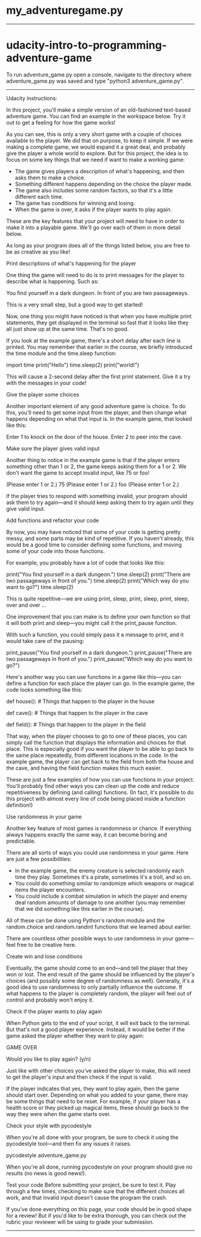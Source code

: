 # my_adventuregame.py
************************************************************
# udacity-intro-to-programming-adventure-game
To run adventure_game.py open a console, navigate to the directory where
adventure_game.py was saved and type "python3 adventure_game.py".
- - - - -
Udacity instructions:

In this project, you'll make a simple version of an old-fashioned text-based
adventure game. You can find an example in the workspace below. Try it out to
get a feeling for how the game works!

As you can see, this is only a very short game with a couple of choices available
to the player. We did that on purpose, to keep it simple. If we were making a
complete game, we would expand it a great deal, and probably give the player a
whole world to explore. But for this project, the idea is to focus on some key
things that we need if want to make a working game:

- The game gives players a description of what's happening, and then asks them
to make a choice.
- Something different happens depending on the choice the player made.
- The game also includes some random factors, so that it's a little different each
time.
- The game has conditions for winning and losing.
- When the game is over, it asks if the player wants to play again.
  
These are the key features that your project will need to have in order to make it
into a playable game. We'll go over each of them in more detail below.

As long as your program does all of the things listed below, you are free to be as
creative as you like!

Print descriptions of what's happening for the player

One thing the game will need to do is to print messages for the player to describe what
is happening. Such as:

You find yourself in a dark dungeon.
In front of you are two passageways.

This is a very small step, but a good way to get started!

Now, one thing you might have noticed is that when you have multiple print statements, they
get displayed in the terminal so fast that it looks like they all just show up at the same
time. That's no good.

If you look at the example game, there's a short delay after each line is printed.
You may remember that earlier in the course, we briefly introduced the time module and the
time.sleep function:

import time
print("Hello")
time.sleep(2)
print("world!")

This will cause a 2-second delay after the first print statement. Give it a try with the messages
in your code!

Give the player some choices

Another important element of any good adventure game is choice. To do this, you'll need to get some
input from the player, and then change what happens depending on what that input is. In the example
game, that looked like this:

Enter 1 to knock on the door of the house.
Enter 2 to peer into the cave.

Make sure the player gives valid input

Another thing to notice in the example game is that if the player enters something other than 1 or 2,
the game keeps asking them for a 1 or 2. We don't want the game to accept invalid input, like 75 or
foo!

(Please enter 1 or 2.)
75
(Please enter 1 or 2.)
foo
(Please enter 1 or 2.)

If the player tries to respond with something invalid, your program should ask them to try again—and
it should keep asking them to try again until they give valid input.

Add functions and refactor your code

By now, you may have noticed that some of your code is getting pretty messy, and some parts may be kind
of repetitive. If you haven't already, this would be a good time to consider defining some functions, and
moving some of your code into those functions.

For example, you probably have a lot of code that looks like this:

print("You find yourself in a dark dungeon.")
time.sleep(2)
print("There are two passageways in front of you.")
time.sleep(2)
print("Which way do you want to go?")
time.sleep(2)

This is quite repetitive—we are using print, sleep, print, sleep, print, sleep, over and over ...

One improvement that you can make is to define your own function so that it will both print and sleep—you
might call it the print_pause function.

With such a function, you could simply pass it a message to print, and it would take care of the pausing:

print_pause("You find yourself in a dark dungeon.")
print_pause("There are two passageways in front of you.")
print_pause("Which way do you want to go?")

Here's another way you can use functions in a game like this—you can define a function for each place the
player can go. In the example game, the code looks something like this:

def house():
    # Things that happen to the player in the house

def cave():
    # Things that happen to the player in the cave

def field():
    # Things that happen to the player in the field

That way, when the player chooses to go to one of these places, you can simply call the function that
displays the information and choices for that place. This is especially good if you want the player to
be able to go back to the same place repeatedly, from different locations in the code. In the example game,
the player can get back to the field from both the house and the cave, and having the field function makes
this much easier.

These are just a few examples of how you can use functions in your project. You'll probably find other ways
you can clean up the code and reduce repetitiveness by defining (and calling) functions. (In fact, it's possible
to do this project with almost every line of code being placed inside a function definition!)

Use randomness in your game

Another key feature of most games is randomness or chance. If everything always happens exactly the same way,
it can become boring and predictable.

There are all sorts of ways you could use randomness in your game. Here are just a few possibilities:

- In the example game, the enemy creature is selected randomly each time they play. Sometimes it's a pirate,
  sometimes it's a troll, and so on.
- You could do something similar to randomize which weapons or magical items the player encounters.
- You could include a combat simulation in which the player and enemy deal random amounts of damage to one
  another (you may remember that we did something like this earlier in the course).

All of these can be done using Python's random module and the random.choice and random.randint functions that
we learned about earlier.

There are countless other possible ways to use randomness in your game—feel free to be creative here.

Create win and lose conditions

Eventually, the game should come to an end—and tell the player that they won or lost.
The end result of the game should be influenced by the player's choices (and possibly some degree of randomness
as well). Generally, it's a good idea to use randomness to only partially influence the outcome. If what happens
to the player is completely random, the player will feel out of control and probably won't enjoy it. 

Check if the player wants to play again

When Python gets to the end of your script, it will exit back to the terminal. But that's not a good player
experience. Instead, it would be better if the game asked the player whether they want to play again:

GAME OVER

Would you like to play again? (y/n)

Just like with other choices you've asked the player to make, this will need to get the player's input and then
check if the input is valid.

If the player indicates that yes, they want to play again, then the game should start over. Depending on what
you added to your game, there may be some things that need to be reset. For example, if your player has a health
score or they picked up magical items, these should go back to the way they were when the game starts over.

Check your style with pycodestyle

When you're all done with your program, be sure to check it using the pycodestyle tool—and then fix any issues
it raises.

pycodestyle adventure_game.py

When you're all done, running pycodestyle on your program should give no results (no news is good news!).

Test your code
Before submitting your project, be sure to test it. Play through a few times, checking to make sure that the
different choices all work, and that invalid input doesn't cause the program the crash.

If you've done everything on this page, your code should be in good shape for a review! But if you'd like to
be extra thorough, you can check out the rubric your reviewer will be using to grade your submission.
- - - - -
